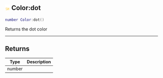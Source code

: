 ## ![shared](.gitbook/assets/shared.png) Color:dot


```lua
number Color:dot()
```

Returns the dot color



------
## Returns

| Type | Description |
| ---- | ----------: |
| number |  |

